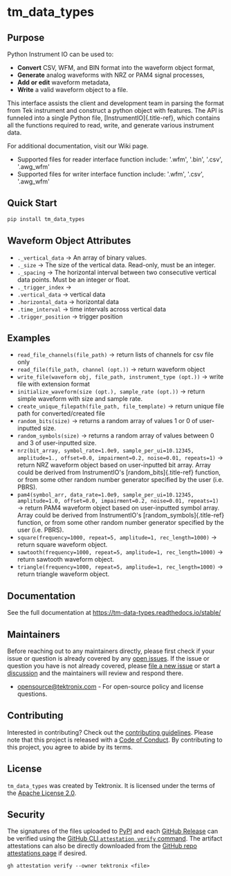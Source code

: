 # tm_data_types

## Purpose

Python Instrument IO can be used to:

- **Convert** CSV, WFM, and BIN format into the waveform object format,
- **Generate** analog waveforms with NRZ or PAM4 signal processes,
- **Add or edit** waveform metadata,
- **Write** a valid waveform object to a file.

This interface assists the client and development team in parsing the format from Tek instrument and construct a
python object with features. The API is funneled into a single Python file, \[InstrumentIO\]{.title-ref}, which contains
all the functions required to read, write, and generate various instrument data.

For additional documentation, visit our Wiki page.

- Supported files for reader interface function include: '.wfm', '.bin', '.csv', '.awg_wfm'
- Supported files for writer interface function include: '.wfm', '.csv', '.awg_wfm'

## Quick Start

```bash
pip install tm_data_types
```

## Waveform Object Attributes

- `._vertical_data` → An array of binary values.
- `._size` → The size of the vertical data. Read-only, must be an integer.
- `._spacing` → The horizontal interval between two consecutive vertical data points. Must be an integer or float.
- `._trigger_index` →
- `.vertical_data` → vertical data
- `.horizontal_data` → horizontal data
- `.time_interval` → time intervals across vertical data
- `.trigger_position` → trigger position

## Examples

- `read_file_channels(file_path)` → return lists of channels for csv file only
- `read_file(file_path, channel (opt.))` → return waveform object
- `write_file(waveform obj, file_path, instrument_type (opt.))` → write file with extension format
- `initialize_waveform(size (opt.), sample_rate (opt.))` → return simple waveform with size and sample rate.
- `create_unique_filepath(file_path, file_template)` → return unique file path for converted/created file
- `random_bits(size)` → returns a random array of values 1 or 0 of user-inputted size.
- `random_symbols(size)` → returns a random array of values between 0 and 3 of user-inputted size.
- `nrz(bit_array, symbol_rate=1.0e9, sample_per_ui=10.12345, amplitude=1., offset=0.0, impairment=0.2, noise=0.01, repeats=1)`
    → return NRZ waveform object based on user-inputted bit array. Array could be derived from InstrumentIO's \[random_bits\]{.title-ref} function, or from some other random number generator specified by the user (i.e. PBRS).
- `pam4(symbol_arr, data_rate=1.0e9, sample_per_ui=10.12345, amplitude=1.0, offset=0.0, impairment=0.2, noise=0.01, repeats=1)`
    → return PAM4 waveform object based on user-inputted symbol array. Array could be derived from InstrumentIO's \[random_symbols\]{.title-ref} function, or from some other random number generator specified by the user (i.e. PBRS).
- `square(frequency=1000, repeat=5, amplitude=1, rec_length=1000)` → return square waveform object.
- `sawtooth(frequency=1000, repeat=5, amplitude=1, rec_length=1000)` → return sawtooth waveform object.
- `triangle(frequency=1000, repeat=5, amplitude=1, rec_length=1000)` → return triangle waveform object.

## Documentation

See the full documentation at <https://tm-data-types.readthedocs.io/stable/>

## Maintainers

Before reaching out to any maintainers directly, please first check if
your issue or question is already covered by any [open
issues](https://github.com/tektronix/tm_data_types/issues). If the issue or
question you have is not already covered, please [file a new
issue](https://github.com/tektronix/tm_data_types/issues/new/choose) or
start a
[discussion](https://github.com/tektronix/tm_data_types/discussions) and
the maintainers will review and respond there.

- <opensource@tektronix.com> - For open-source policy and license
    questions.

## Contributing

Interested in contributing? Check out the [contributing guidelines](https://github.com/tektronix/tm_data_types/blob/main/CONTRIBUTING.md). Please
note that this project is released with a [Code of Conduct](https://github.com/tektronix/tm_data_types/blob/main/CODE_OF_CONDUCT.md). By
contributing to this project, you agree to abide by its terms.

## License

`tm_data_types` was created by Tektronix. It is licensed under the terms of
the [Apache License 2.0](https://github.com/tektronix/tm_data_types/blob/main/LICENSE.md).

## Security

The signatures of the files uploaded to [PyPI](https://pypi.org/project/tm_data_types/) and each
[GitHub Release](https://github.com/tektronix/tm_data_types/releases) can be verified using
the [GitHub CLI `attestation verify` command](https://cli.github.com/manual/gh_attestation_verify).
The artifact attestations can also be directly downloaded from the
[GitHub repo attestations page](https://github.com/tektronix/tm_data_types/attestations) if desired.

```shell
gh attestation verify --owner tektronix <file>
```
